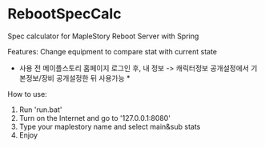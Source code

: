 # RebootSpecCalc
Spec calculator for MapleStory Reboot Server with Spring

Features:
Change equipment to compare stat with current state

* 사용 전 메이플스토리 홈페이지 로그인 후, 내 정보 -> 캐릭터정보 공개설정에서 기본정보/장비 공개설정한 뒤 사용가능 *

How to use:
  1. Run 'run.bat'
  2. Turn on the Internet and go to '127.0.0.1:8080'
  3. Type your maplestory name and select main&sub stats
  4. Enjoy
